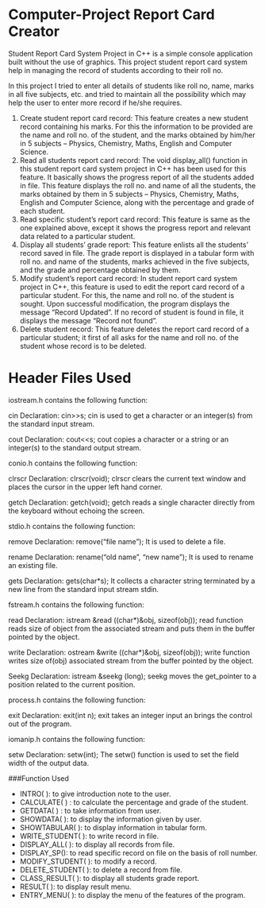 # Computer-Project Report Card Creator

Student Report Card System Project in C++ is a simple console application built without the use of graphics. 
This project student report card system help in managing the record of students according to their roll no. 

In this project I tried to enter all details of students like roll no, name, marks in all five subjects, etc. and tried to maintain all the possibility which may help the user to enter more record if he/she requires.

1. Create student report card record: This feature creates a new student record containing his marks. For this the information to be provided are the name and roll no. of the student, and the marks obtained by him/her in 5 subjects – Physics, Chemistry, Maths, English and Computer Science.
2. Read all students report card record: The void display_all() function in this student report card system project in C++ has been used for this feature. It basically shows the progress report of all the students added in file. This feature displays the roll no. and name of all the students, the marks obtained by them in 5 subjects – Physics, Chemistry, Maths, English and Computer Science, along with the percentage and grade of each student.
3. Read specific student’s report card record: This feature is same as the one explained above, except it shows the progress report and relevant data related to a particular student.
4. Display all students’ grade report: This feature enlists all the students’ record saved in file. The grade report is displayed in a tabular form with roll no. and name of the students, marks achieved in the five subjects, and the grade and percentage obtained by them.
5. Modify student’s report card record: In student report card system project in C++, this feature is used to edit the report card record of a particular student. For this, the name and roll no. of the student is sought. Upon successful modification, the program displays the message “Record Updated”. If no record of student is found in file, it displays the message “Record not found”.
6. Delete student record: This feature deletes the report card record of a particular student; it first of all asks for the name and roll no. of the student whose record is to be deleted.

# Header Files Used

iostream.h contains the following function: 

cin
Declaration: cin>>s;
cin is used to get a character or an integer(s) from the standard input stream.

cout
Declaration: cout<<s;
cout copies a character or a string or an integer(s) to the standard output stream.

conio.h contains the following function:

clrscr
Declaration: clrscr(void);
clrscr clears the current text window and places the cursor in the upper left hand corner.

getch
Declaration: getch(void);
getch reads a single character directly from the keyboard without echoing the screen.

stdio.h contains the following function:

remove
Declaration: remove(“file name”);
It is used to delete a file.

rename
Declaration: rename(“old name”, “new name”);
It is used to rename an existing file.

gets
Declaration: gets(char*s);
It collects a character string terminated by a new line from the standard input stream stdin.

fstream.h contains the following function:

read
Declaration: istream &read ((char*)&obj, sizeof(obj));
read function reads size of object from the associated stream and puts them in the buffer pointed by the object.

write
Declaration: ostream &write ((char*)&obj, sizeof(obj));
write function writes size of(obj) associated stream from the buffer pointed by the object.

Seekg
Declaration: istream &seekg (long);
seekg moves the get_pointer to a position related to the current position.

process.h contains the following function:

exit
Declaration: exit(int n);
exit takes an integer input an brings the control out of the program.

iomanip.h contains the following function:

setw
Declaration: setw(int);
The setw() function is used to set the field width of the output data.

###Function Used

- INTRO( ): to give introduction note to the user.
- CALCULATE( ) : to calculate the percentage and grade of the student.
- GETDATA( ) : to take information from user.
- SHOWDATA( ): to display the information given by user.
- SHOWTABULAR( ): to display information in tabular form.
- WRITE_STUDENT( ): to write record in file.
- DISPLAY_ALL( ): to display all records from file.
- DISPLAY_SP(): to read specific record on file on the basis of roll number.
- MODIFY_STUDENT( ): to modify a record.
- DELETE_STUDENT( ): to delete a record from file.
- CLASS_RESULT( ): to display all students grade report.
- RESULT( ): to display result menu.
- ENTRY_MENU( ): to display the menu of the features of the program.


